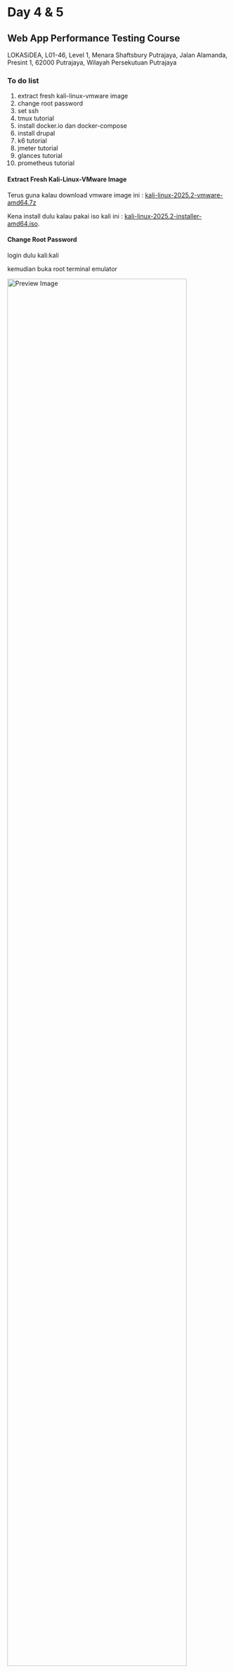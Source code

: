 # Day 4 & 5
## Web App Performance Testing Course
LOKASiDEA, L01-46, Level 1, Menara Shaftsbury Putrajaya, Jalan Alamanda, Presint 1, 62000 Putrajaya, Wilayah Persekutuan Putrajaya

### To do list
1. extract fresh kali-linux-vmware image
1. change root password
1. set ssh
1. tmux tutorial
1. install docker.io dan docker-compose
1. install drupal
1. k6 tutorial
1. jmeter tutorial
1. glances tutorial
1. prometheus tutorial

#### Extract Fresh Kali-Linux-VMware Image
Terus guna kalau download vmware image ini : [kali-linux-2025.2-vmware-amd64.7z](https://cdimage.kali.org/kali-2025.2/kali-linux-2025.2-vmware-amd64.7z)

Kena install dulu kalau pakai iso kali ini : [kali-linux-2025.2-installer-amd64.iso](https://cdimage.kali.org/kali-2025.2/kali-linux-2025.2-installer-amd64.iso).

#### Change Root Password
login dulu kali:kali

kemudian buka root terminal emulator

<img src="https://raw.githubusercontent.com/kelassir/baru/refs/heads/main/assets/baru-Clipboard13.png" alt="Preview Image" width="90%">
gunakan default password root:kali

dan taip
<pre>
  # passwd
</pre>

tukar kepada password baru seperti 'toor' atau lain-lain.

ps - apabila password baru ditaip di terminal, ianya tidak akan kelihatan pada screen. bertawakallah, insyaAllah key stroke itu akan berjaya disimpan dalam terminal. root:kali atau kali:kali bermaksud username:password atau login:password

#### Set SSH
sebelum set service sshd jom kita semak IP Address Kali Linux dulu. Sila taip:
<pre>
  # ip a
</pre>
Cuba lihat pada eth0 (atau kemungkinan nama nic berbeza) jika menggunakan VMWare Player selalunya akan bermula dengan 192.168.X.X. Kenal pasti IP Address ini dan siap sedia download Third party SSH client seperti PUTTY dan MobaXterm.
<img src="https://raw.githubusercontent.com/kelassir/baru/refs/heads/main/assets/baru-Clipboard09.png" alt="Preview Image" width="90%">

next command
<pre>
  # nano /etc/ssh/sshd_config
</pre>

cari dalam file tu 'permit root login', buang comment (uncomment) dan tukar argumen kedua dengan perkataan 'yes'
<img src="https://raw.githubusercontent.com/kelassir/baru/refs/heads/main/assets/baru-Clipboard01.png" alt="Preview Image" width="90%">

keluar dan save configuration file seterusnya taip next command
<pre>
  # systemctl enable ssh
  # systemctl start ssh
</pre>

bukan third party dan cuba remote ke IP Address dengan port 22. Masukkan root dan password baru anda.

#### Tmux Tutorial
Jom install extension tmux.
<pre>
  # cd
  # git clone https://github.com/tmux-plugins/tpm ~/.tmux/plugins/tpm
  # nano ~/.tmux.conf
</pre>
<img src="https://raw.githubusercontent.com/kelassir/baru/refs/heads/main/assets/baru-Clipboard02.png" alt="Preview Image" width="90%">
tambahkan ke dalam configuration file tersebut

```  
# TPM
set -g @plugin 'tmux-plugins/tpm'
set -g @plugin 'tmux-plugins/tmux-resurrect'

# Simpan dengan prefix + Ctrl-s
bind-key C-s run-shell '~/.tmux/plugins/tmux-resurrect/scripts/save.sh'

# Pulihkan dengan prefix + Ctrl-r
bind-key C-r run-shell '~/.tmux/plugins/tmux-resurrect/scripts/restore.sh'

# TPM shortcut
run '~/.tmux/plugins/tpm/tpm'
```
<img src="https://raw.githubusercontent.com/kelassir/baru/refs/heads/main/assets/baru-Clipboard03.png" alt="Preview Image" width="90%">

Ok cuba run satu sesi tmux dulu
<pre>
  # tmux
</pre>

kemudian CTRL+b SHIFT+I

<img src="https://raw.githubusercontent.com/kelassir/baru/refs/heads/main/assets/baru-Clipboard04.png" alt="Preview Image" width="90%">
tekan ESC apabila plugins selesai installed dalam tmux
untuk keluar CTRL+b d

Check dan kill semua session
<pre>
  # tmux ls
  # tmux kill-server
  # tmux ls
  # tmux new -s putrajaya
</pre>

Di dalam tmux sesi putrajaya tekan CTRL+b CTRL+s.

Kemudian detach CTRL+b d

check semula session
<pre>
  # tmux ls
  # tmux kill-server
  # tmux ls
  # tmux
</pre>
Dalam tmux baru, tmux yang tiada nama sesi atau "session-0" ini cuba tekan CTRL+b :
<img src="https://raw.githubusercontent.com/kelassir/baru/refs/heads/main/assets/baru-Clipboard10.png" alt="Preview Image" width="90%">

Seterusnya pada prompt : sila taip 
```
choose-session
```
<img src="https://raw.githubusercontent.com/kelassir/baru/refs/heads/main/assets/baru-Clipboard11.png" alt="Preview Image" width="90%">
<img src="https://raw.githubusercontent.com/kelassir/baru/refs/heads/main/assets/baru-Clipboard12.png" alt="Preview Image" width="90%">

Dalam tmux baru tekan CTRL+b CTRL+r untuk restore
<img src="https://raw.githubusercontent.com/kelassir/baru/refs/heads/main/assets/baru-Clipboard18.png" alt="Preview Image" width="90%">

Check semula session putrajaya dengan CTRL+b :

Seterusnya pada prompt : sila taip semula
```
choose-session
```
<img src="https://raw.githubusercontent.com/kelassir/baru/refs/heads/main/assets/baru-Clipboard20.png" alt="Preview Image" width="90%">

Alhamdulillah session putrajaya berjaya dikembalikan walaupun tmux ls tidak menunjukkan kewujudan sebarang sesi atau server.

Buka tab baru dengan menekan key CTRL+b c
<img src="https://raw.githubusercontent.com/kelassir/baru/refs/heads/main/assets/baru-Clipboard21.png" alt="Preview Image" width="90%">

Tukar nama tab dengan CTR+b ; dan taip "melaka"
<img src="https://raw.githubusercontent.com/kelassir/baru/refs/heads/main/assets/baru-Clipboard22.png" alt="Preview Image" width="90%">

Pergi ke tab 0 dengan CTRL+b 0

Tukar nama tab dengan CTR+b ; dan taip "putrajaya"

Keluar dari tmux dengan CTRL-b d

List dan masuk semula ke dalam sesi putrajaya
<pre>
  # tmux ls
  # tmux a -t putrajaya
</pre>
<img src="https://raw.githubusercontent.com/kelassir/baru/refs/heads/main/assets/baru-Clipboard23.png" alt="Preview Image" width="90%">

<img src="https://raw.githubusercontent.com/kelassir/baru/refs/heads/main/assets/baru-Clipboard24.png" alt="Preview Image" width="90%">

Pergi ke tab 1 dengan CTRL+b 1

Tambah Row dengan CTRL+b "

Tambah Column dengan CTRL+b %

<img src="https://raw.githubusercontent.com/kelassir/baru/refs/heads/main/assets/baru-Clipboard26.png" alt="Preview Image" width="90%">

Untuk bergerak antara Row dan Column gunakan arrow pada keyboard ke atas atau kebawah atau ke kiri atau ke kanan selepas prefix CTRL+B

Untuk memadam Row, Column atau tab cuma taip arahan
<pre>
  # exit
</pre>

#### Install docker.io
Kita mulakan dengan create sesi tmux dengan nama install

Kalau detach dari mana-mana sesi boleh terus taip
<pre>
  # tmux new -s install
</pre>

Atau jika masih lagi di dalam mana-mana sesi tmux boleh gunakan CTRL-b : dan taip

```
new -s install
```

<img src="https://raw.githubusercontent.com/kelassir/baru/refs/heads/main/assets/baru-Clipboard27.png" alt="Preview Image" width="90%">
boleh gunakan arrow pada keyboard ke atas dan ke bawah untuk pilih mana-mana sesi dalam tmux

```
choose-session
```

<img src="https://raw.githubusercontent.com/kelassir/baru/refs/heads/main/assets/baru-Clipboard28.png" alt="Preview Image" width="90%">
<img src="https://raw.githubusercontent.com/kelassir/baru/refs/heads/main/assets/baru-Clipboard29.png" alt="Preview Image" width="90%">

Di dalam sesi tmux: install

<pre>
  # apt update
  # apt install docker.io docker-compose
</pre>

<img src="https://raw.githubusercontent.com/kelassir/baru/refs/heads/main/assets/baru-Clipboard30.png" alt="Preview Image" width="90%">

Semak installed docker dan docker-compose

<pre>
  # which docker-compose && which docker
</pre>

<img src="https://raw.githubusercontent.com/kelassir/baru/refs/heads/main/assets/baru-Clipboard31.png" alt="Preview Image" width="90%">

Semak volume, network dan container

<pre>
  # docker volume list
  # docker network list
  # docker ps
</pre>

<img src="https://raw.githubusercontent.com/kelassir/baru/refs/heads/main/assets/baru-Clipboard32.png" alt="Preview Image" width="90%">

Untuk download docker image cuba
<pre>
  # clear
  # docker pull prom/prometheus 
  # docker pull prom/node-exporter
  # docker pull grafana/grafana
  # docker pull grafana/k6
  # docker image ls
  # docker images
</pre>

<img src="https://raw.githubusercontent.com/kelassir/baru/refs/heads/main/assets/baru-Clipboard33.png" alt="Preview Image" width="90%">

#### Install Drupal
<pre>
  # clear
  # cd
  # mkdir export
  # cd export
  # git clone https://github.com/kelassir/baru
  # cd baru
  # cd kelassir-drupal2
  # nano .env
</pre>

<img src="https://raw.githubusercontent.com/kelassir/baru/refs/heads/main/assets/baru-Clipboard34.png" alt="Preview Image" width="90%">

Isi maklumat sensitif di dalam .env

```
MYSQL_ROOT_PASSWORD=rootpass
MYSQL_DATABASE=drupaldb
MYSQL_USER=drupaluser
MYSQL_PASSWORD=drupalpass
```
Run kan ke semua container melalui Docker-Compose secara Background (-d)
<pre>
  # pwd
  # ls
  # tree
  # docker-compose -up -d
</pre>

<img src="https://raw.githubusercontent.com/kelassir/baru/refs/heads/main/assets/baru-Clipboard35.png" alt="Preview Image" width="90%">
<img src="https://raw.githubusercontent.com/kelassir/baru/refs/heads/main/assets/baru-Clipboard38.png" alt="Preview Image" width="90%">

Apabila siap installation sila buka browser dan akses ke ip-address: 20250 dan ip-address:20252
<img src="https://raw.githubusercontent.com/kelassir/baru/refs/heads/main/assets/baru-Clipboard39.png" alt="Preview Image" width="90%">
<img src="https://raw.githubusercontent.com/kelassir/baru/refs/heads/main/assets/baru-Clipboard40.png" alt="Preview Image" width="90%">
